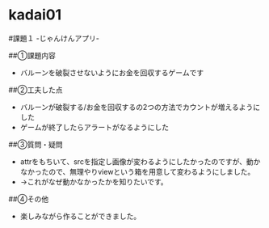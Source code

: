 # kadai01
#課題１ -じゃんけんアプリ-

##①課題内容
- バルーンを破裂させないようにお金を回収するゲームです

##②工夫した点
- バルーンが破裂する/お金を回収するの2つの方法でカウントが増えるようにした
- ゲームが終了したらアラートがなるようにした

##③質問・疑問
- attrをもちいて、srcを指定し画像が変わるようにしたかったのですが、動かなかったので、無理やりviewという箱を用意して変わるようにしました。
- →これがなぜ動かなかったかを知りたいです。

##④その他
- 楽しみながら作ることができました。
